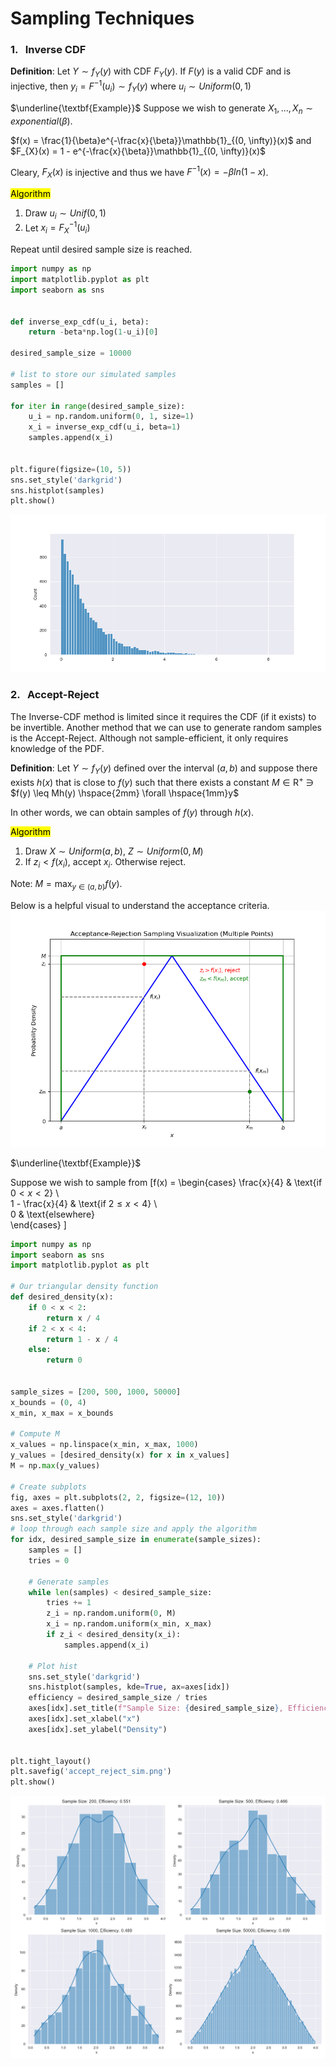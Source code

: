# Sampling Techniques 


### 1. &nbsp; Inverse CDF

**Definition**: Let $Y \sim f_{Y}(y)$ with CDF $F_{Y}(y)$. If $F(y)$ is a valid CDF and is injective, then $y_{i} = F^{-1}(u_{i}) \sim f_{Y}(y)$ where $u_{i} \sim Uniform(0, 1)$

$\underline{\textbf{Example}}$ Suppose we wish to generate $X_{1},..., X_{n} \sim exponential(\beta)$. 

$f(x) = \frac{1}{\beta}e^{-\frac{x}{\beta}}\mathbb{1}_{(0, \infty)}(x)$ and $F_{X}(x) = 1 - e^{-\frac{x}{\beta}}\mathbb{1}_{(0, \infty)}(x)$

Cleary, $F_{X}(x)$ is injective and thus we have $F^{-1}(x) = -\beta ln(1-x)$. 

<mark>Algorithm </mark>

1.  Draw $u_{i} \sim Unif(0, 1)$
2.  Let $x_{i} = F_{X}^{-1}(u_{i})$

Repeat until desired sample size is reached.

```Python
import numpy as np
import matplotlib.pyplot as plt 
import seaborn as sns


def inverse_exp_cdf(u_i, beta):
    return -beta*np.log(1-u_i)[0]

desired_sample_size = 10000

# list to store our simulated samples
samples = []

for iter in range(desired_sample_size):
    u_i = np.random.uniform(0, 1, size=1)
    x_i = inverse_exp_cdf(u_i, beta=1)
    samples.append(x_i)


plt.figure(figsize=(10, 5))
sns.set_style('darkgrid')
sns.histplot(samples)
plt.show()
```

![](images/inverse_cdf.png)


### 2. &nbsp; Accept-Reject

The Inverse-CDF method is limited since it requires the CDF (if it exists) to be invertible. Another method that we can use to generate random samples is the Accept-Reject. Although not sample-efficient, it only requires knowledge of the PDF.

**Definition**: Let $Y \sim f_{Y}(y)$ defined over the interval $(a, b)$ and suppose there exists $h(x)$ that is close to $f(y)$ such that there exists a constant $M \in \mathrm {R^{+}}$ $\ni$ $f(y) \leq Mh(y) \hspace{2mm} \forall \hspace{1mm}y$

In other words, we can obtain samples of $f(y)$ through $h(x)$. 


<mark>Algorithm </mark>

1.  Draw $X \sim Uniform(a, b)$, $Z \sim Uniform(0, M)$
2.  If $z_{i} < f(x_{i})$, accept $x_{i}$. Otherwise reject. 

Note: $M = \displaystyle\max_{y \in (a,b)} f(y)$. 

Below is a helpful visual to understand the acceptance criteria. 
![](images/accept_reject.png)

$\underline{\textbf{Example}}$

Suppose we wish to sample from 
\[f(x) = \begin{cases} 
 \frac{x}{4} & \text{if $0 < x < 2$} \\  
 1 - \frac{x}{4} & \text{if $2 \leq x < 4$} \\  
 0 & \text{elsewhere}  
 \end{cases} 
\]

```Python 
import numpy as np
import seaborn as sns
import matplotlib.pyplot as plt

# Our triangular density function
def desired_density(x):
    if 0 < x < 2:
        return x / 4
    if 2 < x < 4:
        return 1 - x / 4
    else:
        return 0


sample_sizes = [200, 500, 1000, 50000]
x_bounds = (0, 4)
x_min, x_max = x_bounds

# Compute M 
x_values = np.linspace(x_min, x_max, 1000)
y_values = [desired_density(x) for x in x_values]
M = np.max(y_values)

# Create subplots
fig, axes = plt.subplots(2, 2, figsize=(12, 10))
axes = axes.flatten()
sns.set_style('darkgrid')
# loop through each sample size and apply the algorithm
for idx, desired_sample_size in enumerate(sample_sizes):
    samples = []
    tries = 0

    # Generate samples
    while len(samples) < desired_sample_size:
        tries += 1
        z_i = np.random.uniform(0, M)
        x_i = np.random.uniform(x_min, x_max)
        if z_i < desired_density(x_i):
            samples.append(x_i)

    # Plot hist
    sns.set_style('darkgrid')
    sns.histplot(samples, kde=True, ax=axes[idx])
    efficiency = desired_sample_size / tries
    axes[idx].set_title(f"Sample Size: {desired_sample_size}, Efficiency: {efficiency:.3f}", fontsize=12)
    axes[idx].set_xlabel("x")
    axes[idx].set_ylabel("Density")


plt.tight_layout()
plt.savefig('accept_reject_sim.png')
plt.show()
```
![](images/accept_r.png)

